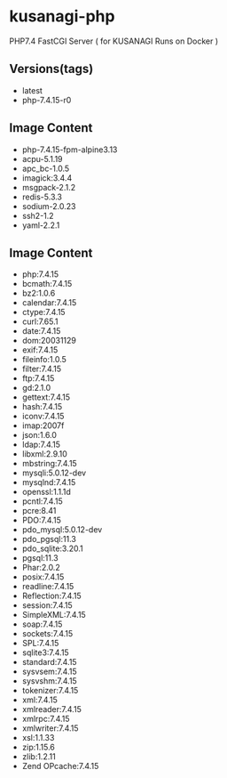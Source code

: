 # kusanagi-php
PHP7.4 FastCGI Server ( for KUSANAGI Runs on Docker )

## Versions(tags)
- latest
- php-7.4.15-r0

## Image Content
- php-7.4.15-fpm-alpine3.13
- acpu-5.1.19
- apc_bc-1.0.5
- imagick:3.4.4
- msgpack-2.1.2
- redis-5.3.3
- sodium-2.0.23
- ssh2-1.2
- yaml-2.2.1

## Image Content
- php:7.4.15
- bcmath:7.4.15
- bz2:1.0.6
- calendar:7.4.15
- ctype:7.4.15
- curl:7.65.1
- date:7.4.15
- dom:20031129
- exif:7.4.15
- fileinfo:1.0.5
- filter:7.4.15
- ftp:7.4.15
- gd:2.1.0
- gettext:7.4.15
- hash:7.4.15
- iconv:7.4.15
- imap:2007f
- json:1.6.0
- ldap:7.4.15
- libxml:2.9.10
- mbstring:7.4.15
- mysqli:5.0.12-dev
- mysqlnd:7.4.15
- openssl:1.1.1d
- pcntl:7.4.15
- pcre:8.41
- PDO:7.4.15
- pdo_mysql:5.0.12-dev
- pdo_pgsql:11.3
- pdo_sqlite:3.20.1
- pgsql:11.3
- Phar:2.0.2
- posix:7.4.15
- readline:7.4.15
- Reflection:7.4.15
- session:7.4.15
- SimpleXML:7.4.15
- soap:7.4.15
- sockets:7.4.15
- SPL:7.4.15
- sqlite3:7.4.15
- standard:7.4.15
- sysvsem:7.4.15
- sysvshm:7.4.15
- tokenizer:7.4.15
- xml:7.4.15
- xmlreader:7.4.15
- xmlrpc:7.4.15
- xmlwriter:7.4.15
- xsl:1.1.33
- zip:1.15.6
- zlib:1.2.11
- Zend OPcache:7.4.15

